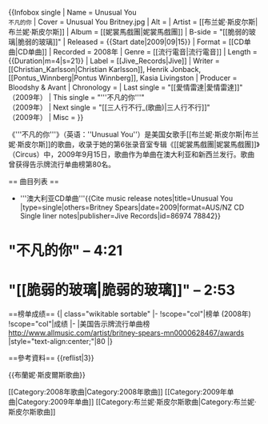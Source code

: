 {{Infobox single <!-- See Wikipedia:WikiProject_Songs -->
| Name           = Unusual You<br />
<small>不凡的你</small>
| Cover          = Unusual You Britney.jpg
| Alt            = 
| Artist         = [[布兰妮·斯皮尔斯|布兰妮·斯皮尔斯]]
| Album          = [[妮裳馬戲團|妮裳馬戲團]]
| B-side         = "[[脆弱的玻璃|脆弱的玻璃]]"
| Released       = {{Start date|2009|09|15}}
| Format         = [[CD单曲|CD单曲]]
| Recorded       = 2008年
| Genre          = [[流行電音|流行電音]]
| Length         = {{Duration|m=4|s=21}}
| Label          = [[Jive_Records|Jive]]
| Writer         = [[Christian_Karlsson|Christian Karlsson]], Henrik Jonback, [[Pontus_Winnberg|Pontus Winnberg]], Kasia Livingston
| Producer       = Bloodshy & Avant
| Chronology     = 
| Last single    = "[[愛情雷達|愛情雷達]]"<br />（2009年）
| This single    = "'''不凡的你'''"<br />（2009年）
| Next single    = "[[三人行不行_(歌曲)|三人行不行]]"<br />（2009年）
| Misc           = 
}}

《'''不凡的你'''》（英语：''Unusual You''）是美国女歌手[[布兰妮·斯皮尔斯|布兰妮·斯皮尔斯]]的歌曲，收录于她的第6张录音室专辑《[[妮裳馬戲團|妮裳馬戲團]]》（Circus）中，2009年9月15日，歌曲作为单曲在澳大利亚和新西兰发行。歌曲曾获得告示牌流行单曲榜第80名。

== 曲目列表 ==
* '''澳大利亚CD单曲'''<ref name=cdsingle>{{Cite music release notes|title=Unusual You |type=single|others=Britney Spears|date=2009|format=AUS/NZ CD Single liner notes|publisher=Jive Records|id=86974 78842}}</ref>
# "不凡的你" – 4:21
# "[[脆弱的玻璃|脆弱的玻璃]]" – 2:53

==榜单成绩==
{| class="wikitable sortable"
|-
!scope="col"|榜单 (2008年)
!scope="col"|成绩
|-
|美国告示牌流行单曲榜<ref>http://www.allmusic.com/artist/britney-spears-mn0000628467/awards</ref>
|style="text-align:center;"|80
|}

==參考資料==
{{reflist|3}}

{{布蘭妮·斯皮爾斯歌曲}}

[[Category:2008年歌曲|Category:2008年歌曲]]
[[Category:2009年单曲|Category:2009年单曲]]
[[Category:布兰妮·斯皮尔斯歌曲|Category:布兰妮·斯皮尔斯歌曲]]